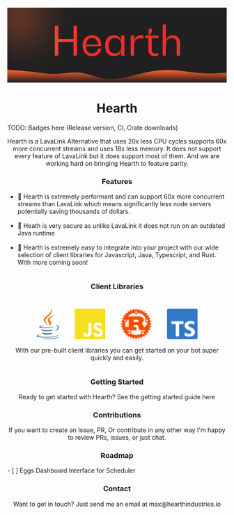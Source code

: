 
![alt text](assets/logo.png)
<h1 align="center">
    Hearth
</h1>
TODO: Badges here (Release version, CI, Crate downloads)
<p align="center">
Hearth is a LavaLink Alternative that uses 20x less CPU cycles supports 60x more concurrent streams and uses 18x less memory. It does not support every feature of LavaLink but it does support most of them. And we are working hard on bringing Hearth to feature parity.
</p>
<h3 align="center">Features</h3>
<p align="center" >
<ul>
  <li>💨 Hearth is extremely performant and can support 60x more concurrent streams than LavaLink which means significantly less node servers potentially saving thousands of dollars.</li>
  <li style="margin-top: 1rem;">🔐 Heath is very secure as unlike LavaLink it does not run on an outdated Java runtime</li>
  <li style="margin-top: 1rem;">🔧 Hearth is extremely easy to integrate into your project with our wide selection of client libraries for Javascript, Java, Typescript, and Rust. With more coming soon!</li>
</ul>
<div style="display: flex;align-content: center;justify-content: center;">
    <div style="display: flex;flex-direction: column;">
        <h3 align="center">Client Libraries</h3>
        <div align="center">
            <img style="margin-top: 1.5rem" height="70" src="assets/java.svg"/>
            <img style="margin-top: 1.5rem;margin-left: 2rem;" height="70" style="margin-left:2rem;" src="assets/javascript.svg"/>
            <img style="margin-top: 1.5rem;margin-left: 2rem;" height="70" style="margin-left:2rem;" src="assets/rust.svg"/>
            <img style="margin-top: 1.5rem;margin-left: 2rem;" height="70" style="margin-left:2rem;" src="assets/typescript.svg"/>
        </div>
        <p align="center" >
            With our pre-built client libraries you can get started on your bot super quickly and easily. 
        </p>
    </div>
</div>

<h3 align="center">Getting Started</h3>
<p align="center" >
Ready to get started with Hearth? See the getting started guide <a src="https://github.com/Hearth-Industries/Hearth/blob/master/GETTING_STARTED.md">here</a> 
</p>
<h3 align="center">Contributions</h3>
<p align="center" >
If you want to create an Issue, PR, Or contribute in any other way I'm happy to review PRs, issues, or just chat.
</p>
<h3 align="center">Roadmap</h3>
- [ ] Eggs
<label>Dashboard Interface for Scheduler</label><br>
<h3 align="center">Contact</h3>
<p align="center" >
Want to get in touch? Just send me an email at <a src="mailto:max@hearthindustries.io">max@hearthindustries.io</a>
</p>